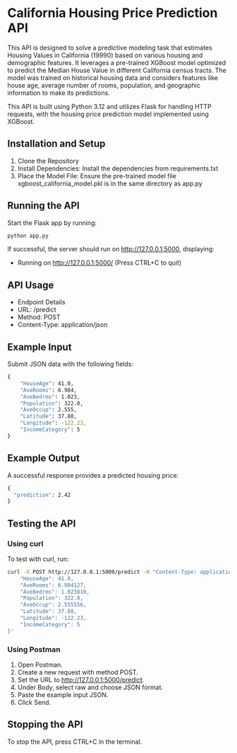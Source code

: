 # California Housing Price Prediction API

This API is designed to solve a predictive modeling task that estimates Housing Values in California (19990) based on various housing and demographic features. It leverages a pre-trained XGBoost model 
optimized to predict the Median House Value in different California census tracts. The model was trained on historical housing data and considers features like house age, average number of rooms,
population, and geographic information to make its predictions.

This API is built using Python 3.12 and utilizes Flask for handling HTTP requests, with the housing price prediction model implemented using XGBoost.

## Installation and Setup

1. Clone the Repository
2. Install Dependencies:
   Install the dependencies from requirements.txt
4. Place the Model File:
   Ensure the pre-trained model file xgboost_california_model.pkl is in the same directory as app.py

## Running the API
Start the Flask app by running:
```bash
python app.py
```

If successful, the server should run on http://127.0.0.1:5000, displaying:
 * Running on http://127.0.0.1:5000/ (Press CTRL+C to quit)

   
## API Usage
- Endpoint Details
- URL: /predict
- Method: POST
- Content-Type: application/json

## Example Input
Submit JSON data with the following fields:
```bash
{
    "HouseAge": 41.0,
    "AveRooms": 6.984,
    "AveBedrms": 1.023,
    "Population": 322.0,
    "AveOccup": 2.555,
    "Latitude": 37.88,
    "Longitude": -122.23,
    "IncomeCategory": 5
}

```
## Example Output
A successful response provides a predicted housing price:

```bash
{
  "prediction": 2.42
}

```

## Testing the API

### Using curl
To test with curl, run:
```bash
curl -X POST http://127.0.0.1:5000/predict -H "Content-Type: application/json" -d '{
    "HouseAge": 41.0,
    "AveRooms": 6.984127,
    "AveBedrms": 1.023810,
    "Population": 322.0,
    "AveOccup": 2.555556,
    "Latitude": 37.88,
    "Longitude": -122.23,
    "IncomeCategory": 5
}'

```
### Using Postman
1. Open Postman.
2. Create a new request with method POST.
3. Set the URL to http://127.0.0.1:5000/predict.
4. Under Body, select raw and choose JSON format.
5. Paste the example input JSON.
6. Click Send.

## Stopping the API
To stop the API, press CTRL+C in the terminal.



